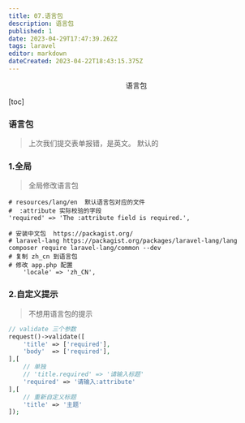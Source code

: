 ```yaml
---
title: 07.语言包
description: 语言包
published: 1
date: 2023-04-29T17:47:39.262Z
tags: laravel
editor: markdown
dateCreated: 2023-04-22T18:43:15.375Z
---
```


<center>语言包</center>





[toc]





### 语言包

> 上次我们提交表单报错，是英文。 默认的







### 1.全局

> 全局修改语言包

```shell
# resources/lang/en  默认语言包对应的文件
#  :attribute 实际校验的字段	
'required' => 'The :attribute field is required.',
 
# 安装中文包  https://packagist.org/
# laravel-lang https://packagist.org/packages/laravel-lang/lang
composer require laravel-lang/common --dev
# 复制 zh_cn 到语言包
# 修改 app.php 配置
    'locale' => 'zh_CN',
```





### 2.自定义提示

> 不想用语言包的提示

```php
// validate 三个参数
request()->validate([
    'title' => ['required'],
    'body'  => ['required'],
],[
    // 单独
    // 'title.required' => '请输入标题'
    'required' => '请输入:attribute'
],[
    // 重新自定义标题
    'title' => '主题'
]);
```

